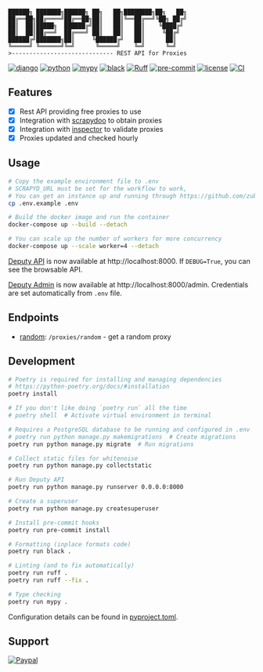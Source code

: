 ```text
██████╗ ███████╗██████╗ ██╗   ██╗████████╗██╗   ██╗
██╔══██╗██╔════╝██╔══██╗██║   ██║╚══██╔══╝╚██╗ ██╔╝
██║  ██║█████╗  ██████╔╝██║   ██║   ██║    ╚████╔╝
██║  ██║██╔══╝  ██╔═══╝ ██║   ██║   ██║     ╚██╔╝
██████╔╝███████╗██║     ╚██████╔╝   ██║      ██║
╚═════╝ ╚══════╝╚═╝      ╚═════╝    ╚═╝      ╚═╝
>----------------------------- REST API for Proxies
```
[![django](https://img.shields.io/badge/django-4.2-%23092E20?style=flat-square&logo=django)](https://www.djangoproject.com)
[![python](https://img.shields.io/badge/python-3.11-%233776AB?style=flat-square&logo=python)](https://www.python.org)
[![mypy](https://www.mypy-lang.org/static/mypy_badge.svg)](https://mypy-lang.org)
[![black](https://img.shields.io/badge/code%20style-black-black.svg?style=flat-square&logo=stylelint)](https://github.com/psf/black)
[![Ruff](https://img.shields.io/endpoint?url=https://raw.githubusercontent.com/astral-sh/ruff/main/assets/badge/v2.json)](https://github.com/astral-sh/ruff)
[![pre-commit](https://img.shields.io/badge/pre--commit-enabled-brightgreen?style=flat-square&logo=pre-commit)](https://pre-commit.com)
[![license](https://img.shields.io/badge/license-MIT-blue?style=flat-square)](https://opensource.org/licenses/MIT)
[![CI](https://github.com/zubedev/deputy/actions/workflows/ci.yml/badge.svg)](https://github.com/zubedev/deputy/actions/workflows/ci.yml)

## Features

- [x] Rest API providing free proxies to use
- [x] Integration with [scrapydoo](https://github.com/zubedev/scrapydoo) to obtain proxies
- [x] Integration with [inspector](https://github.com/zubedev/inspector) to validate proxies
- [x] Proxies updated and checked hourly

## Usage

```bash
# Copy the example environment file to .env
# SCRAPYD_URL must be set for the workflow to work,
# You can get an instance up and running through https://github.com/zubedev/scrapydoo
cp .env.example .env

# Build the docker image and run the container
docker-compose up --build --detach

# You can scale up the number of workers for more concurrency
docker-compose up --scale worker=4 --detach
```

[Deputy API](http://localhost:8000) is now available at http://localhost:8000. If `DEBUG=True`, you can see the browsable API.

[Deputy Admin](http://localhost:8000/admin) is now available at http://localhost:8000/admin. Credentials are set automatically from `.env` file.

## Endpoints

- [random](http://localhost:8000/proxies/random): `/proxies/random` - get a random proxy

## Development

```bash
# Poetry is required for installing and managing dependencies
# https://python-poetry.org/docs/#installation
poetry install

# If you don't like doing `poetry run` all the time
# poetry shell  # Activate virtual environment in terminal

# Requires a PostgreSQL database to be running and configured in .env
# poetry run python manage.py makemigrations  # Create migrations
poetry run python manage.py migrate  # Run migrations

# Collect static files for whitenoise
poetry run python manage.py collectstatic

# Run Deputy API
poetry run python manage.py runserver 0.0.0.0:8000

# Create a superuser
poetry run python manage.py createsuperuser

# Install pre-commit hooks
poetry run pre-commit install

# Formatting (inplace formats code)
poetry run black .

# Linting (and to fix automatically)
poetry run ruff .
poetry run ruff --fix .

# Type checking
poetry run mypy .
```

Configuration details can be found in [pyproject.toml](pyproject.toml).

## Support
[![Paypal](https://img.shields.io/badge/Paypal-@MdZubairBeg-253B80?&logo=paypal)](https://paypal.me/MdZubairBeg/10)
